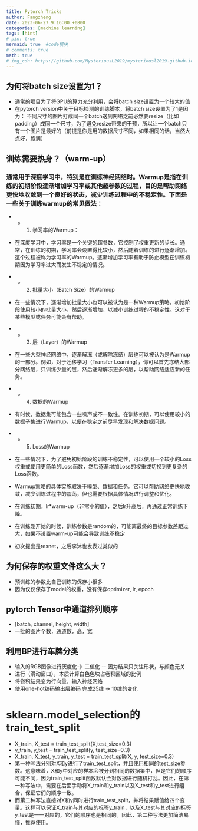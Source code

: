 ```yaml
---
title: Pytorch Tricks
author: Fangzheng
date: 2023-06-27 9:16:00 +0800
categories: [machine learning]
tags: [hint]
# pin: true
mermaid: true  #code模块
# comments: true
math: true
# img_cdn: https://github.com/MysteriousL2019/mysteriousl2019.github.io/tree/master/assets/img/
---
```

## 为何将batch size设置为1？
* 通常的项目为了将GPU的算力充分利用，会将batch size设置为一个较大的值
* 在pytorch version中关于目标检测的训练脚本，将batch size设置为了1是因为： 不同尺寸的图片打成同一个batch送到网络之前必然要resize（比如padding）成同一个尺寸，为了避免resize带来的干预，所以让一个batch只有一个图片是最好的（前提是你是用的数据尺寸不同，如果相同的话，当然大点好，跑满）

## 训练需要热身？（warm-up）
###  通常用于深度学习中，特别是在训练神经网络时。Warmup是指在训练的初期阶段逐渐增加学习率或其他超参数的过程，目的是帮助网络更快地收敛到一个良好的状态，减少训练过程中的不稳定性。下面是一些关于训练warmup的常见做法：
* * 1. 学习率的Warmup：
* 在深度学习中，学习率是一个关键的超参数，它控制了权重更新的步长。通常，在训练的初期，学习率会设置得比较小，然后随着训练的进行逐渐增加。这个过程被称为学习率的Warmup。逐渐增加学习率有助于防止模型在训练初期因为学习率过大而发生不稳定的情况。

* * 2. 批量大小（Batch Size）的Warmup
* 在一些情况下，逐渐增加批量大小也可以被认为是一种Warmup策略。初始阶段使用较小的批量大小，然后逐渐增加，以减小训练过程的不稳定性。这对于某些模型或任务可能会有帮助。

* * 3. 层（Layer）的Warmup
* 在一些大型神经网络中，逐渐解冻（或解除冻结）层也可以被认为是Warmup的一部分。例如，对于迁移学习（Transfer Learning），你可以首先冻结大部分网络层，只训练少量的层，然后逐渐解冻更多的层，以帮助网络适应新的任务。

* * 4. 数据的Warmup
* 有时候，数据集可能包含一些噪声或不一致性。在训练初期，可以使用较小的数据子集进行Warmup，以便在稳定之前尽早发现和解决数据问题。
* * 5. Loss的Warmup
* 在一些情况下，为了避免初始阶段的训练不稳定性，可以使用一个较小的Loss权重或使用更简单的Loss函数，然后逐渐增加Loss的权重或切换到更复杂的Loss函数。
* Warmup策略的具体实施取决于模型、数据和任务。它可以帮助网络更快地收敛，减少训练过程中的震荡，但也需要根据具体情况进行调整和优化。
* 在训练初期，lr*warm-up（非常小的值），之后lr升高后，再通过正常训练下降。
* 在训练刚开始的时候，训练参数是random的，可能离最终的目标参数差距过大，如果不设置warm-up可能会导致训练不稳定
* 初次提出是resnet，之后李沐也发表过类似的
## 为何保存的权重文件这么大？
* 预训练的参数比自己训练的保存小很多
* 因为仅仅保存了model的权重，没有保存optimizer, lr, epoch

## pytorch Tensor中通道排列顺序
* [batch, channel, height, width]
* 一批的图片个数，通道数，高，宽

## 利用BP进行车牌分类
* 输入的RGB图像进行灰度化-》二值化 -- 因为结果只关注形状，与颜色无关
* 进行（滑动窗口），本质计算白色色块占卷积区域的比例
* 将卷积结果变为行向量，输入神经网络
* 使用one-hot编码输出层编码 完成25维 -> 10维的变化

# sklearn.model_selection的train_test_split
* X_train, X_test = train_test_split(X,test_size=0.3)
* y_train, y_test = train_test_split(y, test_size=0.3)
* X_train, X_test, y_train, y_test = train_test_split(X, y, test_size=0.3)
* 第一种写法分别对X和y进行了train_test_split，并且使用相同的test_size参数。这意味着，X和y中对应的样本会被分到相同的数据集中，但是它们的顺序可能不同，因为train_test_split函数默认会对数据进行随机打乱。因此，在第一种写法中，需要在后面手动将X_train和y_train以及X_test和y_test进行组合，保证它们的顺序一致。
* 而第二种写法直接对X和y同时进行train_test_split，并将结果赋值给四个变量。这样可以保证X_train与其对应的标签y_train，以及X_test与其对应的标签y_test是一一对应的，它们的顺序也是相同的。因此，第二种写法更加简洁易懂，推荐使用。
